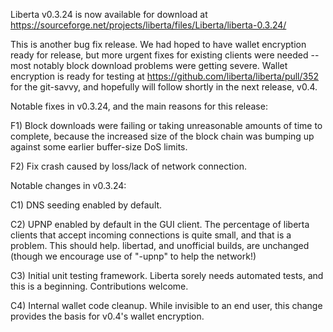 Liberta v0.3.24 is now available for download at
https://sourceforge.net/projects/liberta/files/Liberta/liberta-0.3.24/

This is another bug fix release.  We had hoped to have wallet encryption ready for release, but more urgent fixes for existing clients were needed -- most notably block download problems were getting severe.  Wallet encryption is ready for testing at https://github.com/liberta/liberta/pull/352 for the git-savvy, and hopefully will follow shortly in the next release, v0.4.

Notable fixes in v0.3.24, and the main reasons for this release:

F1) Block downloads were failing or taking unreasonable amounts of time to complete, because the increased size of the block chain was bumping up against some earlier buffer-size DoS limits.

F2) Fix crash caused by loss/lack of network connection.

Notable changes in v0.3.24:

C1) DNS seeding enabled by default.

C2) UPNP enabled by default in the GUI client.  The percentage of liberta clients that accept incoming connections is quite small, and that is a problem.  This should help.  libertad, and unofficial builds, are unchanged (though we encourage use of "-upnp" to help the network!)

C3) Initial unit testing framework.  Liberta sorely needs automated tests, and this is a beginning.  Contributions welcome.

C4) Internal wallet code cleanup.  While invisible to an end user, this change provides the basis for v0.4's wallet encryption.
